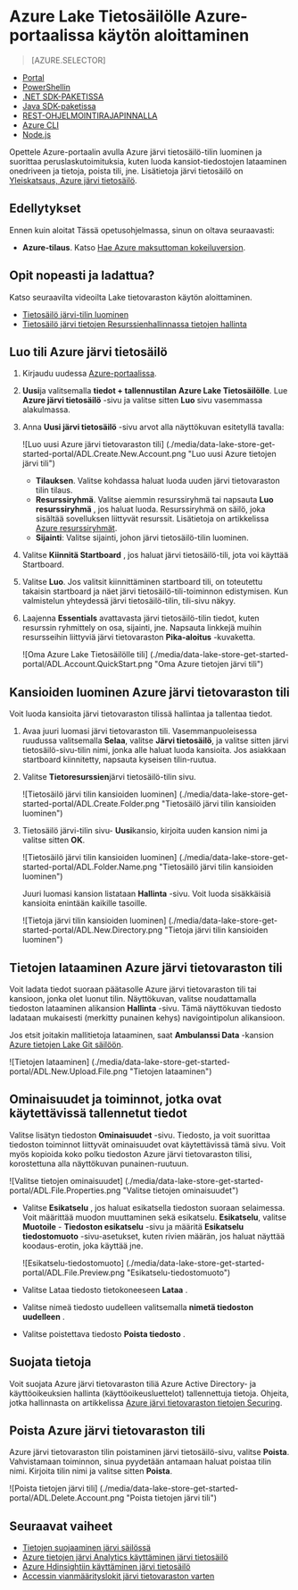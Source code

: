 <properties 
   pageTitle="Aloittaminen järvi tietovaraston | Azure" 
   description="Tietosäilö järvi-tilin luominen ja suorittaa perustoimintoja järvi tietovaraston portaalin avulla" 
   services="data-lake-store" 
   documentationCenter="" 
   authors="nitinme" 
   manager="jhubbard" 
   editor="cgronlun"/>
 
<tags
   ms.service="data-lake-store"
   ms.devlang="na"
   ms.topic="hero-article"
   ms.tgt_pltfrm="na"
   ms.workload="big-data" 
   ms.date="09/13/2016"
   ms.author="nitinme"/>

# <a name="get-started-with-azure-data-lake-store-using-the-azure-portal"></a>Azure Lake Tietosäilölle Azure-portaalissa käytön aloittaminen

> [AZURE.SELECTOR]
- [Portal](data-lake-store-get-started-portal.md)
- [PowerShellin](data-lake-store-get-started-powershell.md)
- [.NET SDK-PAKETISSA](data-lake-store-get-started-net-sdk.md)
- [Java SDK-paketissa](data-lake-store-get-started-java-sdk.md)
- [REST-OHJELMOINTIRAJAPINNALLA](data-lake-store-get-started-rest-api.md)
- [Azure CLI](data-lake-store-get-started-cli.md)
- [Node.js](data-lake-store-manage-use-nodejs.md)

Opettele Azure-portaalin avulla Azure järvi tietosäilö-tilin luominen ja suorittaa peruslaskutoimituksia, kuten luoda kansiot-tiedostojen lataaminen onedriveen ja tietoja, poista tili, jne. Lisätietoja järvi tietosäilö on [Yleiskatsaus, Azure järvi tietosäilö](data-lake-store-overview.md).

## <a name="prerequisites"></a>Edellytykset

Ennen kuin aloitat Tässä opetusohjelmassa, sinun on oltava seuraavasti:

- **Azure-tilaus**. Katso [Hae Azure maksuttoman kokeiluversion](https://azure.microsoft.com/pricing/free-trial/).

## <a name="do-you-learn-fast-with-videos"></a>Opit nopeasti ja ladattua?

Katso seuraavilta videoilta Lake tietovaraston käytön aloittaminen.

* [Tietosäilö järvi-tilin luominen](https://mix.office.com/watch/1k1cycy4l4gen)
* [Tietosäilö järvi tietojen Resurssienhallinnassa tietojen hallinta](https://mix.office.com/watch/icletrxrh6pc)

## <a name="create-an-azure-data-lake-store-account"></a>Luo tili Azure järvi tietosäilö

1. Kirjaudu uudessa [Azure-portaalissa](https://portal.azure.com).

2. **Uusi**ja valitsemalla **tiedot + tallennustilan** **Azure Lake Tietosäilölle**. Lue **Azure järvi tietosäilö** -sivu ja valitse sitten **Luo** sivu vasemmassa alakulmassa.

3. Anna **Uusi järvi tietosäilö** -sivu arvot alla näyttökuvan esitetyllä tavalla:

    ![Luo uusi Azure järvi tietovaraston tili] (./media/data-lake-store-get-started-portal/ADL.Create.New.Account.png "Luo uusi Azure tietojen järvi tili")

    - **Tilauksen**. Valitse kohdassa haluat luoda uuden järvi tietovaraston tilin tilaus.
    - **Resurssiryhmä**. Valitse aiemmin resurssiryhmä tai napsauta **Luo resurssiryhmä** , jos haluat luoda. Resurssiryhmä on säilö, joka sisältää sovelluksen liittyvät resurssit. Lisätietoja on artikkelissa [Azure resurssiryhmät](azure-resource-manager/resource-group-overview.md#resource-groups).
    - **Sijainti**: Valitse sijainti, johon järvi tietosäilö-tilin luominen.

4. Valitse **Kiinnitä Startboard** , jos haluat järvi tietosäilö-tili, jota voi käyttää Startboard.

5. Valitse **Luo**. Jos valitsit kiinnittäminen startboard tili, on toteutettu takaisin startboard ja näet järvi tietosäilö-tili-toiminnon edistymisen. Kun valmistelun yhteydessä järvi tietosäilö-tilin, tili-sivu näkyy.

6. Laajenna **Essentials** avattavasta järvi tietosäilö-tilin tiedot, kuten resurssin ryhmittely on osa, sijainti, jne. Napsauta linkkejä muihin resursseihin liittyviä järvi tietovaraston **Pika-aloitus** -kuvaketta.

    ![Oma Azure Lake Tietosäilölle tili] (./media/data-lake-store-get-started-portal/ADL.Account.QuickStart.png "Oma Azure tietojen järvi tili")

## <a name="createfolder"></a>Kansioiden luominen Azure järvi tietovaraston tili

Voit luoda kansioita järvi tietovaraston tilissä hallintaa ja tallentaa tiedot.

1. Avaa juuri luomasi järvi tietovaraston tili. Vasemmanpuoleisessa ruudussa valitsemalla **Selaa**, valitse **Järvi tietosäilö**, ja valitse sitten järvi tietosäilö-sivu-tilin nimi, jonka alle haluat luoda kansioita. Jos asiakkaan startboard kiinnitetty, napsauta kyseisen tilin-ruutua.

2. Valitse **Tietoresurssien**järvi tietosäilö-tilin sivu.

    ![Tietosäilö järvi tilin kansioiden luominen] (./media/data-lake-store-get-started-portal/ADL.Create.Folder.png "Tietosäilö järvi tilin kansioiden luominen")

3. Tietosäilö järvi-tilin sivu- **Uusi**kansio, kirjoita uuden kansion nimi ja valitse sitten **OK**.
    
    ![Tietosäilö järvi tilin kansioiden luominen] (./media/data-lake-store-get-started-portal/ADL.Folder.Name.png "Tietosäilö järvi tilin kansioiden luominen")
    
    Juuri luomasi kansion listataan **Hallinta** -sivu. Voit luoda sisäkkäisiä kansioita enintään kaikille tasoille.

    ![Tietoja järvi tilin kansioiden luominen] (./media/data-lake-store-get-started-portal/ADL.New.Directory.png "Tietoja järvi tilin kansioiden luominen")


## <a name="uploaddata"></a>Tietojen lataaminen Azure järvi tietovaraston tili

Voit ladata tiedot suoraan päätasolle Azure järvi tietovaraston tili tai kansioon, jonka olet luonut tilin. Näyttökuvan, valitse noudattamalla tiedoston lataaminen alikansion **Hallinta** -sivu. Tämä näyttökuvan tiedosto ladataan mukaisesti (merkitty punainen kehys) navigointipolun alikansioon.

Jos etsit joitakin mallitietoja lataaminen, saat **Ambulanssi Data** -kansion [Azure tietojen Lake Git säilöön](https://github.com/MicrosoftBigData/usql/tree/master/Examples/Samples/Data/AmbulanceData).

![Tietojen lataaminen] (./media/data-lake-store-get-started-portal/ADL.New.Upload.File.png "Tietojen lataaminen")


## <a name="properties"></a>Ominaisuudet ja toiminnot, jotka ovat käytettävissä tallennetut tiedot

Valitse lisätyn tiedoston **Ominaisuudet** -sivu. Tiedosto, ja voit suorittaa tiedoston toiminnot liittyvät ominaisuudet ovat käytettävissä tämä sivu. Voit myös kopioida koko polku tiedoston Azure järvi tietovaraston tilisi, korostettuna alla näyttökuvan punainen-ruutuun.

![Valitse tietojen ominaisuudet] (./media/data-lake-store-get-started-portal/ADL.File.Properties.png "Valitse tietojen ominaisuudet")

* Valitse **Esikatselu** , jos haluat esikatsella tiedoston suoraan selaimessa. Voit määrittää muodon muuttaminen sekä esikatselu. **Esikatselu**, valitse **Muotoile** - **Tiedoston esikatselu** -sivu ja määritä **Esikatselu tiedostomuoto** -sivu-asetukset, kuten rivien määrän, jos haluat näyttää koodaus-erotin, joka käyttää jne.

  ![Esikatselu-tiedostomuoto] (./media/data-lake-store-get-started-portal/ADL.File.Preview.png "Esikatselu-tiedostomuoto")

* Valitse Lataa tiedosto tietokoneeseen **Lataa** .

* Valitse nimeä tiedosto uudelleen valitsemalla **nimetä tiedoston uudelleen** .

* Valitse poistettava tiedosto **Poista tiedosto** .


## <a name="secure-your-data"></a>Suojata tietoja

Voit suojata Azure järvi tietovaraston tiliä Azure Active Directory- ja käyttöoikeuksien hallinta (käyttöoikeusluettelot) tallennettuja tietoja. Ohjeita, jotka hallinnasta on artikkelissa [Azure järvi tietovaraston tietojen Securing](data-lake-store-secure-data.md).


## <a name="delete-azure-data-lake-store-account"></a>Poista Azure järvi tietovaraston tili

Azure järvi tietovaraston tilin poistaminen järvi tietosäilö-sivu, valitse **Poista**. Vahvistamaan toiminnon, sinua pyydetään antamaan haluat poistaa tilin nimi. Kirjoita tilin nimi ja valitse sitten **Poista**.

![Poista tietojen järvi tili] (./media/data-lake-store-get-started-portal/ADL.Delete.Account.png "Poista tietojen järvi tili")


## <a name="next-steps"></a>Seuraavat vaiheet

- [Tietojen suojaaminen järvi säilössä](data-lake-store-secure-data.md)
- [Azure tietojen järvi Analytics käyttäminen järvi tietosäilö](../data-lake-analytics/data-lake-analytics-get-started-portal.md)
- [Azure Hdinsightiin käyttäminen järvi tietosäilö](data-lake-store-hdinsight-hadoop-use-portal.md)
- [Accessin vianmäärityslokit järvi tietovaraston varten](data-lake-store-diagnostic-logs.md)
